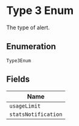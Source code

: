 
# Type 3 Enum

The type of alert.

## Enumeration

`Type3Enum`

## Fields

| Name |
|  --- |
| `usageLimit` |
| `statsNotification` |

